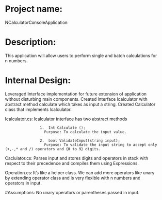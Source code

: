 # Project name:
NCalculatorConsoleApplication

# Description:
This application will allow users to perform single and batch calculations for n numbers.

# Internal Design:
Leveraged Interface implementation for future extension of application without disturbing main components. Created Interface Icalculator with abstract method calculate which takes as input a string. Created Calculator class that implements Icalculator.

Icalculator.cs: Icalculator interface has two abstract methods 

                    1.  Int Calculate ();
                      Purpose: To calculate the input value.
                      
                    2.  bool ValidateInput(string input);
                      Purpose: To validate the input string to accept only (+,-,* and /) operators and {0 to 9} digits.
                      
Caclulator.cs: Parses input and stores digits and operators in stack with respect to their precedence and compiles them using Expressions.

Operation.cs: It’s like a helper class. We can add more operators like unary by extending operator class and is very flexible with n numbers and operators in input.

#Assumptions:
No unary operators or parentheses passed in input.
